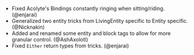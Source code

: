 - Fixed Acolyte's Bindings constantly ringing when sitting/riding. (@enjarai)
- Generalized two entity tricks from LivingEntity specific to Entity specific. (@Nicknakin)
- Added and renamed some entity and block tags to allow for more granular control. (@AshAxolotl)
- Fixed `Either` return types from tricks. (@enjarai)
